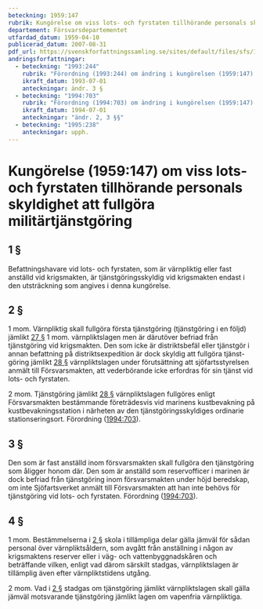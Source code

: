 ```yaml
---
beteckning: 1959:147
rubrik: Kungörelse om viss lots- och fyrstaten tillhörande personals skyldighet att fullgöra militärtjänstgöring
departement: Försvarsdepartementet
utfardad_datum: 1959-04-10
publicerad_datum: 2007-08-31
pdf_url: https://svenskforfattningssamling.se/sites/default/files/sfs/1959-04/SFS1959-147.pdf
andringsforfattningar:
  - beteckning: "1993:244"
    rubrik: "Förordning (1993:244) om ändring i kungörelsen (1959:147) om viss lots- och fyrstaten tillhörande personals skyldighet att fullgöra militärtjänstgöring"
    ikraft_datum: 1993-07-01
    anteckningar: ändr. 3 §
  - beteckning: "1994:703"
    rubrik: "Förordning (1994:703) om ändring i kungörelsen (1959:147) om viss lots- och fyrstaten tillhörande personals skyldighet att fullgöra militärtjänstgöring"
    ikraft_datum: 1994-07-01
    anteckningar: "ändr. 2, 3 §§"
  - beteckning: "1995:238"
    anteckningar: upph.
---
```


# Kungörelse (1959:147) om viss lots- och fyrstaten tillhörande personals skyldighet att fullgöra militärtjänstgöring

## 1 §

Befattningshavare vid lots- och fyrstaten, som är värnpliktig eller fast anställd vid krigsmakten, är tjänstgöringsskyldig vid krigsmakten endast i den utsträckning som angives i denna kungörelse.

## 2 §

1 mom. Värnpliktig skall fullgöra första tjänstgöring (tjänstgöring i en följd) jämlikt [27 §](#27) 1 mom. värnpliktslagen men är därutöver befriad från tjänstgöring vid krigsmakten. Den som icke är distriktsbefäl eller tjänstgör i annan befattning på distriktsexpedition är dock skyldig att fullgöra tjänst- göring jämlikt [28 §](#28) värnpliktslagen under förutsättning att sjöfartsstyrelsen anmält till Försvarsmakten, att vederbörande icke erfordras för sin tjänst vid lots- och fyrstaten.

2 mom. Tjänstgöring jämlikt [28 §](#28) värnpliktslagen fullgöres enligt Försvarsmakten bestämmande företrädesvis vid marinens kustbevakning på kustbevakningsstation i närheten av den tjänstgöringsskyldiges ordinarie stationseringsort. Förordning ([1994:703](https://selex.se/eli/sfs/1994/703)).

## 3 §

Den som är fast anställd inom försvarsmakten skall fullgöra den tjänstgöring som åligger honom där. Den som är anställd som reservofficer i marinen är dock befriad från tjänstgöring inom försvarsmakten under höjd beredskap, om inte Sjöfartsverket anmält till Försvarsmakten att han inte behövs för tjänstgöring vid lots- och fyrstaten. Förordning ([1994:703](https://selex.se/eli/sfs/1994/703)).

## 4 §

1 mom. Bestämmelserna i [2 §](#2) skola i tillämpliga delar gälla jämväl för sådan personal över värnpliktsåldern, som avgått från anställning i någon av krigsmaktens reserver eller i väg- och vattenbyggnadskåren och beträffande vilken, enligt vad därom särskilt stadgas, värnpliktslagen är tillämplig även efter värnpliktstidens utgång.

2 mom. Vad i [2 §](#2) stadgas om tjänstgöring jämlikt värnpliktslagen skall gälla jämväl motsvarande tjänstgöring jämlikt lagen om vapenfria värnpliktiga.
